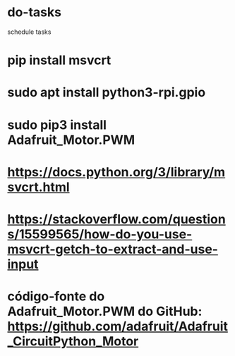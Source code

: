 # do-tasks
 schedule tasks
 
 # pip install msvcrt
 # sudo apt install python3-rpi.gpio
 # sudo pip3 install Adafruit_Motor.PWM
 
 # https://docs.python.org/3/library/msvcrt.html
 
 # https://stackoverflow.com/questions/15599565/how-do-you-use-msvcrt-getch-to-extract-and-use-input
 
 # código-fonte do Adafruit_Motor.PWM do GitHub: https://github.com/adafruit/Adafruit_CircuitPython_Motor
